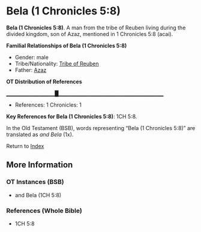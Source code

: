 # Bela (1 Chronicles 5:8)
**Bela (1 Chronicles 5:8)**. 
A man from the tribe of Reuben living during the divided kingdom, son of Azaz, mentioned in 1 Chronicles 5:8 (acai). 




**Familial Relationships of Bela (1 Chronicles 5:8)**


* Gender: male
* Tribe/Nationality: [Tribe of Reuben](../../../groups/md/acai/Reuben.md)
* Father: [Azaz](Azaz.md)


**OT Distribution of References**

▁▁▁▁▁▁▁▁▁▁▁▁█▁▁▁▁▁▁▁▁▁▁▁▁▁▁▁▁▁▁▁▁▁▁▁▁▁▁
* References: 1 Chronicles: 1



**Key References for Bela (1 Chronicles 5:8)**: 
1CH 5:8. 


In the Old Testament (BSB), words representing “Bela (1 Chronicles 5:8)” are translated as 
*and Bela* (1x). 




Return to [Index](00-Index.md)

## More Information

### OT Instances (BSB)

* and Bela (1CH 5:8)



### References (Whole Bible)

* 1CH 5:8




